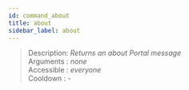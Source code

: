 ```yaml
---
id: command_about
title: about
sidebar_label: about
---
```


> Description: _Returns an about Portal message_<br>
> Arguments  : _none_<br>
> Accessible : _everyone_<br>
> Cooldown   : _-_<br>